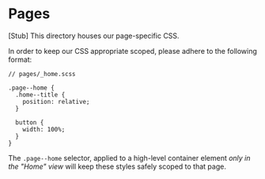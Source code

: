 # Pages

[Stub] This directory houses our page-specific CSS.

In order to keep our CSS appropriate scoped, please adhere to the following format:

```
// pages/_home.scss

.page--home {
  .home--title {
    position: relative;
  }

  button {
    width: 100%;
  }
}
```

The `.page--home` selector, applied to a high-level container element *only in the "Home" view* will keep these styles safely scoped to that page.

